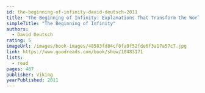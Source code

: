 ```yaml
---
id: the-beginning-of-infinity-david-deutsch-2011
title: "The Beginning of Infinity: Explanations That Transform the World"
simpleTitle: "The Beginning of Infinity"
authors:
  - David Deutsch
rating: 5
imageUrl: /images/book-images/48583fd84cf0fa9f52fde6f3a17a57c7.jpg
link: https://www.goodreads.com/book/show/10483171
lists:
  - read
pages: 487
publisher: Viking
yearPublished: 2011
---
```

